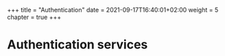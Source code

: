 +++
title = "Authentication"
date = 2021-09-17T16:40:01+02:00
weight = 5
chapter = true
+++

# Authentication services
